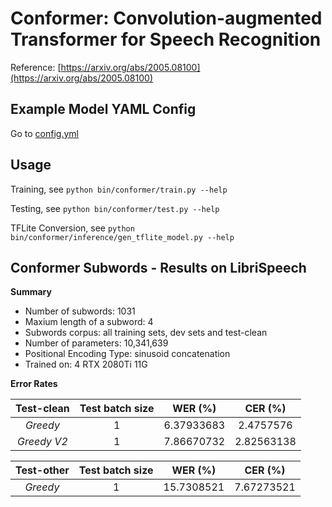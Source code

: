 # Conformer: Convolution-augmented Transformer for Speech Recognition

Reference: [https://arxiv.org/abs/2005.08100](https://arxiv.org/abs/2005.08100)

## Example Model YAML Config

Go to [config.yml](./config.yml)

## Usage

Training, see `python bin/conformer/train.py --help`

Testing, see `python bin/conformer/test.py --help`

TFLite Conversion, see `python bin/conformer/inference/gen_tflite_model.py --help`

## Conformer Subwords - Results on LibriSpeech

**Summary**

- Number of subwords: 1031
- Maxium length of a subword: 4
- Subwords corpus: all training sets, dev sets and test-clean
- Number of parameters: 10,341,639
- Positional Encoding Type: sinusoid concatenation
- Trained on: 4 RTX 2080Ti 11G

**Error Rates**

| **Test-clean** | Test batch size |  WER (%)   |  CER (%)   |
| :------------: | :-------------: | :--------: | :--------: |
|    _Greedy_    |        1        | 6.37933683 | 2.4757576  |
|  _Greedy V2_   |        1        | 7.86670732 | 2.82563138 |

| **Test-other** | Test batch size |  WER (%)   |  CER (%)   |
| :------------: | :-------------: | :--------: | :--------: |
|    _Greedy_    |        1        | 15.7308521 | 7.67273521 |

